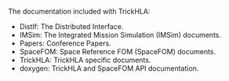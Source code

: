 The documentation included with TrickHLA:

- DistIf: The Distributed Interface.
- IMSim: The Integrated Mission Simulation (IMSim) documents.
- Papers: Conference Papers.
- SpaceFOM: Space Reference FOM (SpaceFOM) documents.
- TrickHLA: TrickHLA specific documents.
- doxygen: TrickHLA and SpaceFOM API documentation.
